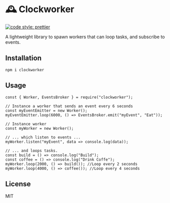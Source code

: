 # 🕰️ Clockworker

[![code style: prettier](https://img.shields.io/badge/code_style-prettier-ff69b4.svg?style=flat-square)](https://github.com/prettier/prettier)

A lightweight library to spawn workers that can loop tasks, and subscribe to events.

## Installation

```
npm i clockworker
```

## Usage

```
const { Worker, EventsBroker } = require("clockworker");

// Instance a worker that sends an event every 6 seconds
const myEventEmitter = new Worker();
myEventEmitter.loop(6000, () => EventsBroker.emit("myEvent", "Eat"));

// Instance worker
const myWorker = new Worker();

// ... which listen to events ...
myWorker.listen("myEvent", data => console.log(data));

// ... and loops tasks.
const build = () => console.log("Build");
const coffee = () => console.log("Drink Coffe");
myWorker.loop(2000, () => build()); //Loop every 2 seconds
myWorker.loop(4000, () => coffee()); //Loop every 4 seconds

```

## License

MIT
